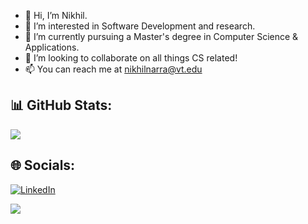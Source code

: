 - 👋 Hi, I’m Nikhil.
- 👀 I’m interested in Software Development and research.
- 🌱 I’m currently pursuing a Master's degree in Computer Science & Applications.
- 💞️ I’m looking to collaborate on all things CS related!
- 📫 You can reach me at nikhilnarra@vt.edu



## 📊 GitHub Stats:
![](https://github-readme-streak-stats.herokuapp.com/?user=niknarra&theme=tokyonight&hide_border=false)

## 🌐 Socials:
[![LinkedIn](https://img.shields.io/badge/LinkedIn-%230077B5.svg?logo=linkedin&logoColor=white)](https://linkedin.com/in/nikhilnarra) 


[![](https://visitcount.itsvg.in/api?id=niknarra&label=Views&color=10&icon=5&pretty=true)](https://visitcount.itsvg.in)

<!---
niknarra/niknarra is a ✨ special ✨ repository because its `README.md` (this file) appears on your GitHub profile.
You can click the Preview link to take a look at your changes.
--->
